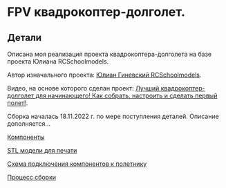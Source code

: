 # FPV квадрокоптер-долголет.

## Детали
Описана моя реализация проекта квадрокоптера-долголета на базе проекта Юлиана RCSchoolmodels.

Автор изначального проекта: [Юлиан Гиневский RCSchoolmodels](https://vk.com/rcschoolmodelsylian).

Видео, на основе которого сделан проект: [Лучший квадрокоптер-долголет для начинающего! Как собрать, настроить и сделать первый полет!](https://www.youtube.com/watch?v=GBRnG4-c_cc).

Сборка началась 18.11.2022 г. по мере поступления деталей. Описание дополняется...

[Компоненты](components.md)

[STL модели для печати](stl.md)

[Схема подключения компонентов к полетнику](scheme.md)

[Процесс сборки](assembly.md)

